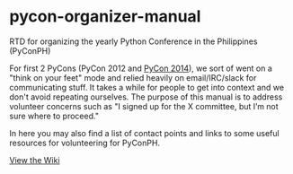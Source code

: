 # pycon-organizer-manual
RTD for organizing the yearly Python Conference in the Philippines (PyConPH)

For first 2 PyCons (PyCon 2012 and [PyCon 2014](http://pycon-2014.python.ph/)), we sort of went on a "think on your feet" mode and relied heavily on email/IRC/slack for communicating stuff. It takes a while for people to get into context and we don't avoid repeating ourselves. The purpose of this manual is to address volunteer concerns such as "I signed up for the X committee, but I’m not sure where to proceed."

In here you may also find a list of contact points and links to some useful resources for volunteering for PyConPH.

[View the Wiki](https://github.com/pythonph/pycon-organizer-manual/wiki)
